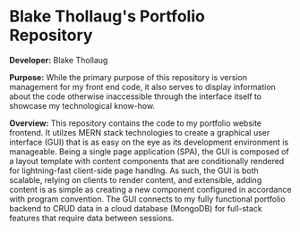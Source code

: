 # Blake Thollaug's Portfolio Repository

**Developer:** Blake Thollaug

**Purpose:** While the primary purpose of this repository is version management for my front end code, it also serves to display information about the code otherwise inaccessible through the interface itself to showcase my technological know-how.

**Overview:** This repository contains the code to my portfolio website frontend. It utilzes MERN stack technologies to create a graphical user interface (GUI) that is as easy on the eye as its development environment is manageable. Being a single page application (SPA), the GUI is composed of a layout template with content components that are conditionally rendered for lightning-fast client-side page handlng. As such, the GUI is both scalable, relying on clients to render content, and extensible, adding content is as simple as creating a new component configured in accordance with program convention. The GUI connects to my fully functional portfolio backend to CRUD data in a cloud database (MongoDB) for full-stack features that require data between sessions.
